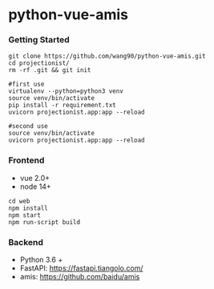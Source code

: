 # python-vue-amis

### Getting Started
`````
git clone https://github.com/wang90/python-vue-amis.git
cd projectionist/
rm -rf .git && git init

#first use
virtualenv --python=python3 venv
source venv/bin/activate
pip install -r requirement.txt
uvicorn projectionist.app:app --reload

#second use
source venv/bin/activate
uvicorn projectionist.app:app --reload
``````

### Frontend
- vue 2.0+
- node 14+
```````
cd web
npm install 
npm start
npm run-script build
```````

### Backend

- Python 3.6 +
- FastAPI: https://fastapi.tiangolo.com/
- amis: https://github.com/baidu/amis
